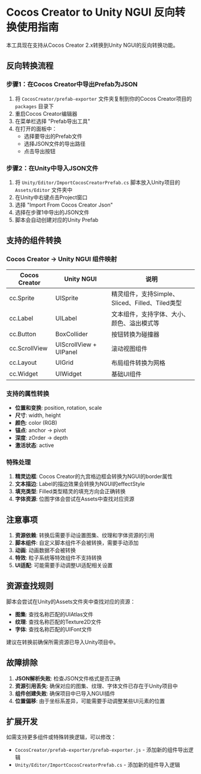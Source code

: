 # Cocos Creator to Unity NGUI 反向转换使用指南

本工具现在支持从Cocos Creator 2.x转换到Unity NGUI的反向转换功能。

## 反向转换流程

### 步骤1：在Cocos Creator中导出Prefab为JSON

1. 将 `CocosCreator/prefab-exporter` 文件夹复制到你的Cocos Creator项目的 `packages` 目录下
2. 重启Cocos Creator编辑器
3. 在菜单栏选择 "Prefab导出工具"
4. 在打开的面板中：
   - 选择要导出的Prefab文件
   - 选择JSON文件的导出路径
   - 点击导出按钮

### 步骤2：在Unity中导入JSON文件

1. 将 `Unity/Editor/ImportCocosCreatorPrefab.cs` 脚本放入Unity项目的 `Assets/Editor` 文件夹中
2. 在Unity中右键点击Project窗口
3. 选择 "Import From Cocos Creator Json"
4. 选择在步骤1中导出的JSON文件
5. 脚本会自动创建对应的Unity Prefab

## 支持的组件转换

### Cocos Creator → Unity NGUI 组件映射

| Cocos Creator | Unity NGUI | 说明 |
|---------------|------------|------|
| cc.Sprite | UISprite | 精灵组件，支持Simple、Sliced、Filled、Tiled类型 |
| cc.Label | UILabel | 文本组件，支持字体、大小、颜色、溢出模式等 |
| cc.Button | BoxCollider | 按钮转换为碰撞器 |
| cc.ScrollView | UIScrollView + UIPanel | 滚动视图组件 |
| cc.Layout | UIGrid | 布局组件转换为网格 |
| cc.Widget | UIWidget | 基础UI组件 |

### 支持的属性转换

- **位置和变换**: position, rotation, scale
- **尺寸**: width, height
- **颜色**: color (RGB)
- **锚点**: anchor → pivot
- **深度**: zOrder → depth
- **激活状态**: active

### 特殊处理

1. **精灵边框**: Cocos Creator的九宫格边框会转换为NGUI的border属性
2. **文本描边**: Label的描边效果会转换为NGUI的effectStyle
3. **填充类型**: Filled类型精灵的填充方向会正确转换
4. **字体资源**: 位图字体会尝试在Assets中查找对应资源

## 注意事项

1. **资源依赖**: 转换后需要手动设置图集、纹理和字体资源的引用
2. **脚本组件**: 自定义脚本组件不会被转换，需要手动添加
3. **动画**: 动画数据不会被转换
4. **特效**: 粒子系统等特效组件不支持转换
5. **UI适配**: 可能需要手动调整UI适配相关设置

## 资源查找规则

脚本会尝试在Unity的Assets文件夹中查找对应的资源：
- **图集**: 查找名称匹配的UIAtlas文件
- **纹理**: 查找名称匹配的Texture2D文件  
- **字体**: 查找名称匹配的UIFont文件

建议在转换前确保所需资源已导入Unity项目中。

## 故障排除

1. **JSON解析失败**: 检查JSON文件格式是否正确
2. **资源引用丢失**: 确保对应的图集、纹理、字体文件已存在于Unity项目中
3. **组件创建失败**: 确保项目中已导入NGUI插件
4. **位置偏移**: 由于坐标系差异，可能需要手动调整某些UI元素的位置

## 扩展开发

如需支持更多组件或特殊转换逻辑，可以修改：
- `CocosCreator/prefab-exporter/prefab-exporter.js` - 添加新的组件导出逻辑
- `Unity/Editor/ImportCocosCreatorPrefab.cs` - 添加新的组件导入逻辑

